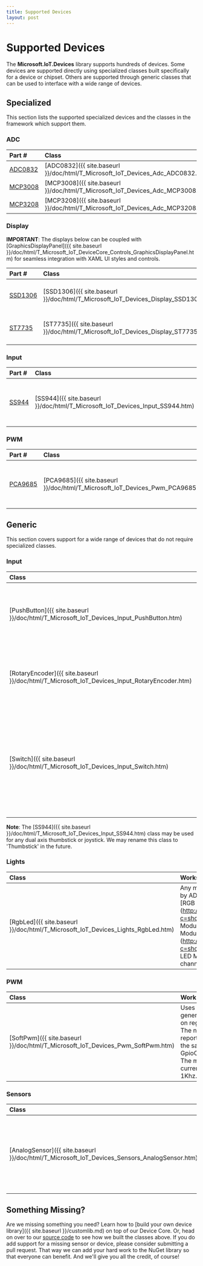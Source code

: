 ```yaml
---
title: Supported Devices
layout: post
---
```

 
# Supported Devices #
The **Microsoft.IoT.Devices** library supports hundreds of devices. Some devices are supported directly using specialized classes built specifically for a device or chipset. Others are supported through generic classes that can be used to interface with a wide range of devices. 

## Specialized ##
This section lists the supported specialized devices and the classes in the framework which support them.


### ADC ###
| Part # | Class | Manufacturer | Description | Notes |
|:-------|:-------------|:------------|:------|:------|
| [ADC0832](http://www.ti.com/product/adc0832-n) | [ADC0832]({{ site.baseurl }}/doc/html/T_Microsoft_IoT_Devices_Adc_ADC0832.htm) | TI | 8-bit A/D Converter | Single and Differential |
| [MCP3008](http://www.microchip.com/wwwproducts/Devices.aspx?product=MCP3008) | [MCP3008]({{ site.baseurl }}/doc/html/T_Microsoft_IoT_Devices_Adc_MCP3008.htm) | Microchip | 10-bit A/D Converter | Single and Differential |
| [MCP3208](http://www.microchip.com/wwwproducts/Devices.aspx?product=MCP3208) | [MCP3208]({{ site.baseurl }}/doc/html/T_Microsoft_IoT_Devices_Adc_MCP3208.htm) | Microchip | 12-bit A/D Converter | Single and Differential |


### Display ###
**IMPORTANT**: The displays below can be coupled with [GraphicsDisplayPanel]({{ site.baseurl }}/doc/html/T_Microsoft_IoT_DeviceCore_Controls_GraphicsDisplayPanel.htm) for seamless integration with XAML UI styles and controls.

| Part # | Class | Manufacturer | Description | Notes |
|:-------|:------|:-------------|:------------|:------|
| [SSD1306](http://www.adafruit.com/datasheets/SSD1306.pdf) | [SSD1306]({{ site.baseurl }}/doc/html/T_Microsoft_IoT_Devices_Display_SSD1306.htm) | Adafruit | SPI Display | **Not fully implemented** - work in progress |
| [ST7735](http://www.sitronix.com.tw/sitronix/product.nsf/Doc/ST7735?OpenDocument) | [ST7735]({{ site.baseurl }}/doc/html/T_Microsoft_IoT_Devices_Display_ST7735.htm) | Sitronix | Multi-Format Display Controller | Works with [Adafruit 1.8" color display](http://www.adafruit.com/products/358) |


### Input ###
| Part # | Class | Manufacturer | Description | Notes |
|:-------|:------|:-------------|:------------|:------|
| [SS944](http://www.sainsmart.com/sainsmart-joystick-module-free-10-cables-for-arduino.html) | [SS944]({{ site.baseurl }}/doc/html/T_Microsoft_IoT_Devices_Input_SS944.htm) | SainSmart | Dual axis Thumbstick with optional center Push Button. | Minimum one axis required |


### PWM ###
| Part # | Class | Manufacturer | Description | Notes |
|:-------|:------|:-------------|:------------|:------|
| [PCA9685](http://www.adafruit.com/products/815) | [PCA9685]({{ site.baseurl }}/doc/html/T_Microsoft_IoT_Devices_Pwm_PCA9685.htm) | Adafruit | 16-Channel 12-bit PWM / Servo Driver | This is an I2C device |




## Generic ##
This section covers support for a wide range of devices that do not require specialized classes.


### Input ###
| Class | Works With |
|:------|:-----------|
| [PushButton]({{ site.baseurl }}/doc/html/T_Microsoft_IoT_Devices_Input_PushButton.htm) | Momentary buttons that use a single GPIO pin. For example, the [Sunfounder Button Module](http://www.sunfounder.com/index.php?c=showcs&id=133&model=Button Module). This class exposes properties and events similar to a XAML Button control.|
| [RotaryEncoder]({{ site.baseurl }}/doc/html/T_Microsoft_IoT_Devices_Input_RotaryEncoder.htm) | Rotary knobs that use one GPIO for Clock and another for Direction; optionally including a Push Button. For example the [Sunfounder Rotary Encoder](http://www.sunfounder.com/index.php?c=showcs&id=140&model=Rotary Encoder Module). |
| [Switch]({{ site.baseurl }}/doc/html/T_Microsoft_IoT_Devices_Input_Switch.htm) | Any switch or sensor that use a single GPIO pin to indicate "on" or "off". For example, the Sunfounder [Switch Module](http://www.sunfounder.com/index.php?c=showcs&id=154&model=Switch Module), [Tilt Switch Module](http://www.sunfounder.com/index.php?c=showcs&id=126&model=Tilt Switch Module) or even [Obstacle Avoidance Module](http://www.sunfounder.com/index.php?c=showcs&id=143&model=Obstacle Avoidance Sensor Module). |

**Note**: The [SS944]({{ site.baseurl }}/doc/html/T_Microsoft_IoT_Devices_Input_SS944.htm) class may be used for any dual axis thumbstick or joystick. We may rename this class to 'Thumbstick' in the future.


### Lights ###
| Class | Works With |
|:------|:-----------|
| [RgbLed]({{ site.baseurl }}/doc/html/T_Microsoft_IoT_Devices_Lights_RgbLed.htm) | Any multi-color light that be controlled by ADC. For example, the Sunfounder [RGB LED Module](http://www.sunfounder.com/index.php?c=showcs&id=136&model=RGB LED Module) or even the [Dual-Color LED Module](http://www.sunfounder.com/index.php?c=showcs&id=138&model=Dual-color LED Module). A minimum of one color channel must be used. |


### PWM ###
| Class | Works With |
|:------|:-----------|
| [SoftPwm]({{ site.baseurl }}/doc/html/T_Microsoft_IoT_Devices_Pwm_SoftPwm.htm) | Uses CPU timing to generate PWM signals on regular GPIO pins. The number of pins reported as available are the same as reported by GpioController.PinCount. The max frequency is currently limited to 1Khz. |


### Sensors ###
| Class | Works With |
|:------|:-----------|
| [AnalogSensor]({{ site.baseurl }}/doc/html/T_Microsoft_IoT_Devices_Sensors_AnalogSensor.htm) | Any device that provides a value via an ADC pin. For example the Sunfounder [MQ-2 Gas Sensor Module](http://www.sunfounder.com/index.php?c=showcs&id=118&model=MQ-2 Gas Sensor Module) and [Photoresistor Sensor Module](http://www.sunfounder.com/index.php?c=showcs&id=123&model=Photoresistor Sensor Module). |



## Something Missing? ##
Are we missing something you need? Learn how to [build your own device library]({{ site.baseurl }}/customlib.md) on top of our Device Core. Or, head on over to our [source code](http://aka.ms/iotdevices) to see how we built the classes above. If you do add support for a missing sensor or device, please consider submitting a pull request. That way we can add your hard work to the NuGet library so that everyone can benefit. And we'll give you all the credit, of course! 
